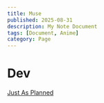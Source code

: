 ```yaml
---
title: Muse
published: 2025-08-31
description: My Note Document
tags: [Document, Anime]
category: Page
---
```


# Dev

[Just As Planned](/posts/muse/jap/)
